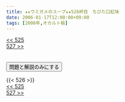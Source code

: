 ```yaml
---
title: ★★ウミガメのスープ★★526杯目　ちびた口紅味
date: 2006-01-17T12:00:00+09:00
tags: [2006年,オカルト板]
---
```

<div class="th_left"><a href="../525"><< 525</a></div>
<div class="th_right"><a href="../527">527 >></a></div>
<br><br>
<script src="../../js/cupsoup.js"></script>
<form>
<input type="button" value="問題と解説のみにする" onClick="toggleCupsoup()">
</form>
{{< 526 >}}
<div class="th_left"><a href="../525"><< 525</a></div>
<div class="th_right"><a href="../527">527 >></a></div>